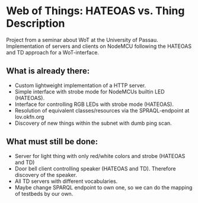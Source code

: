 # Web of Things: HATEOAS vs. Thing Description

Project from a seminar about WoT at the University of Passau.
Implementation of servers and clients on NodeMCU following the HATEOAS and TD approach for a WoT-interface.

## What is already there:
+ Custom lightweight implementation of a HTTP server.
+ Simple interface with strobe mode for NodeMCUs builtin LED (HATEOAS).
+ Interface for controlling RGB LEDs with strobe mode (HATEOAS).
+ Resolution of equivalent classes/resources via the SPRAQL-endpoint at lov.okfn.org
+ Discovery of new things within the subnet with dumb ping scan.

## What must still be done:
+ Server for light thing with only red/white colors and strobe (HATEOAS and TD)
+ Door bell client controlling speaker (HATEOAS and TD). Therefore discovery of the speaker.
+ All TD servers with different vocabularies.
+ Maybe change SPARQL endpoint to own one, so we can do the mapping of testbeds by our own.
